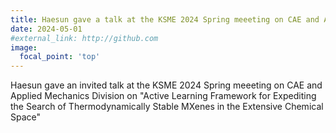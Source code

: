 ```yaml
---
title: Haesun gave a talk at the KSME 2024 Spring meeeting on CAE and Applied Mechanics Division
date: 2024-05-01
#external_link: http://github.com
image:
  focal_point: 'top'
---
```


Haesun gave an invited talk at the KSME 2024 Spring meeeting on CAE and Applied Mechanics Division on "Active Learning Framework for Expediting the Search of Thermodynamically Stable MXenes in the Extensive Chemical Space"
 
<!--more-->
